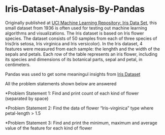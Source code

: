 # **Iris-Dataset-Analysis-By-Pandas**

Originally published at [UCI Machine Learning Repository: Iris Data Set](https://archive.ics.uci.edu/dataset/53/iris), this small dataset from 1936 is often used for testing out machine learning algorithms and visualizations. The Iris dataset is based on Iris flower species. The dataset consists of 50 samples from each of three species of Iris(Iris setosa, Iris virginica and Iris versicolor). In the Iris dataset, 4 features were measured from each sample: the lenghth and the width of the sepals and petals. Each row of the table represents an iris flower, including its species and dimensions of its botanical parts, sepal and petal, in centimeters.

Pandas was used to get some meaningul insights from [Iris Dataset](https://archive.ics.uci.edu/ml/machine-learning-databases/iris/iris.data')

All the problem statements shown below are answered

*Problem Statement 1: Find and print count of each kind of flower (separated by space)

*Problem Statement 2: Find the data of flower “Iris-virginica” type where petal-length > 1.5

*Problem Statement 3: Find and print the minimum, maximum and average value of the feature for each kind of flower
